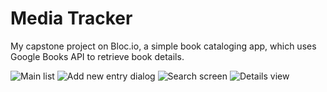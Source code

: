 # Media Tracker
My capstone project on Bloc.io, a simple book cataloging app, which uses Google Books API to retrieve book details.

![Main list](/../Screens/1.jpg?raw=true "Main list")
![Add new entry dialog](/Screens/2.jpg?raw=true "Add new entry dialog")
![Search screen](/Screens/3.jpg?raw=true "Search screen")
![Details view](/Screens/4.jpg?raw=true "Details view")
